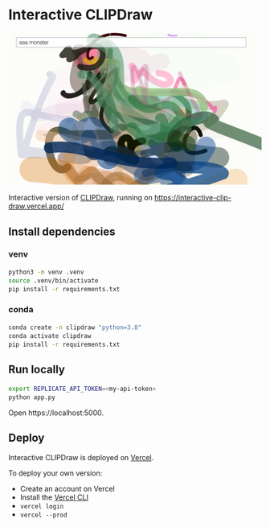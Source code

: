 # Interactive CLIPDraw

![logo](clipdraw-interactive-sea-monster.png)

Interactive version of [CLIPDraw](https://replicate.com/kvfrans/clipdraw), running on https://interactive-clip-draw.vercel.app/

## Install dependencies

### venv

```sh
python3 -m venv .venv
source .venv/bin/activate
pip install -r requirements.txt
```

### conda

```sh
conda create -n clipdraw "python=3.8"
conda activate clipdraw
pip install -r requirements.txt
```

## Run locally

```sh
export REPLICATE_API_TOKEN=<my-api-token>
python app.py
```

Open https://localhost:5000.

## Deploy

Interactive CLIPDraw is deployed on [Vercel](https://vercel.com).

To deploy your own version:
* Create an account on Vercel
* Install the [Vercel CLI](https://vercel.com/docs/cli)
* `vercel login`
* `vercel --prod`
